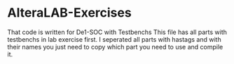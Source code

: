 # AlteraLAB-Exercises
That code is written for De1-SOC with Testbenchs
This file has all parts with testbenchs in lab exercise first. I seperated all parts with hastags and with their names you just need to copy which part you need to use and compile it.
